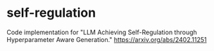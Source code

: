# self-regulation
Code implementation for "LLM Achieving Self-Regulation through Hyperparameter Aware Generation." https://arxiv.org/abs/2402.11251
